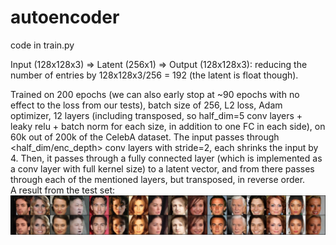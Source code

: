 # autoencoder
code in train.py

Input (128x128x3) => Latent (256x1) => Output (128x128x3): reducing the number of entries by 128x128x3/256 = 192 (the latent is float though).

Trained on 200 epochs (we can also early stop at ~90 epochs with no effect to the loss from our tests), batch size of 256, L2 loss, Adam optimizer, 12 layers (including transposed, so half_dim=5 conv layers + leaky relu + batch norm for each size, in addition to one FC in each side), on 60k out of 200k of the CelebA dataset.
The input passes through <half_dim/enc_depth> conv layers with stride=2, each shrinks the input by 4. Then, it passes through a fully connected layer (which is implemented as a conv layer with full kernel size) to a latent vector, and from there passes through each of the mentioned layers, but transposed, in reverse order.\
A result from the test set:
![Demo](./demo.png "Reconstruction")
